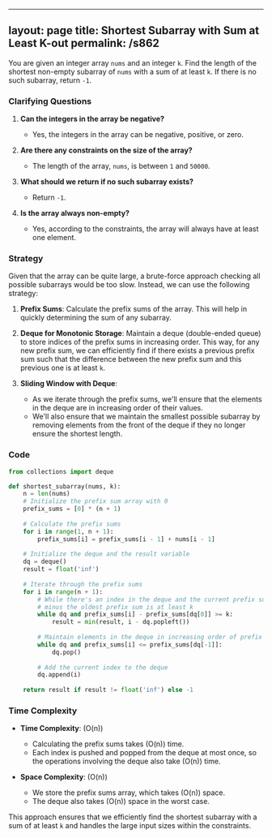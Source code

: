 
---
layout: page
title:  Shortest Subarray with Sum at Least K-out
permalink: /s862
---

You are given an integer array `nums` and an integer `k`. Find the length of the shortest non-empty subarray of `nums` with a sum of at least `k`. If there is no such subarray, return `-1`.

### Clarifying Questions

1. **Can the integers in the array be negative?**
   - Yes, the integers in the array can be negative, positive, or zero.
   
2. **Are there any constraints on the size of the array?**
   - The length of the array, `nums`, is between `1` and `50000`.

3. **What should we return if no such subarray exists?**
   - Return `-1`.

4. **Is the array always non-empty?**
   - Yes, according to the constraints, the array will always have at least one element.

### Strategy

Given that the array can be quite large, a brute-force approach checking all possible subarrays would be too slow. Instead, we can use the following strategy:

1. **Prefix Sums**: Calculate the prefix sums of the array. This will help in quickly determining the sum of any subarray.

2. **Deque for Monotonic Storage**: Maintain a deque (double-ended queue) to store indices of the prefix sums in increasing order. This way, for any new prefix sum, we can efficiently find if there exists a previous prefix sum such that the difference between the new prefix sum and this previous one is at least `k`.

3. **Sliding Window with Deque**:
   - As we iterate through the prefix sums, we'll ensure that the elements in the deque are in increasing order of their values.
   - We'll also ensure that we maintain the smallest possible subarray by removing elements from the front of the deque if they no longer ensure the shortest length.

### Code

```python
from collections import deque

def shortest_subarray(nums, k):
    n = len(nums)
    # Initialize the prefix sum array with 0
    prefix_sums = [0] * (n + 1)
    
    # Calculate the prefix sums
    for i in range(1, n + 1):
        prefix_sums[i] = prefix_sums[i - 1] + nums[i - 1]
    
    # Initialize the deque and the result variable
    dq = deque()
    result = float('inf')
    
    # Iterate through the prefix sums
    for i in range(n + 1):
        # While there's an index in the deque and the current prefix sum
        # minus the oldest prefix sum is at least k
        while dq and prefix_sums[i] - prefix_sums[dq[0]] >= k:
            result = min(result, i - dq.popleft())
        
        # Maintain elements in the deque in increasing order of prefix sums
        while dq and prefix_sums[i] <= prefix_sums[dq[-1]]:
            dq.pop()
        
        # Add the current index to the deque
        dq.append(i)
    
    return result if result != float('inf') else -1
```

### Time Complexity

- **Time Complexity**: \(O(n)\)
  - Calculating the prefix sums takes \(O(n)\) time.
  - Each index is pushed and popped from the deque at most once, so the operations involving the deque also take \(O(n)\) time.
  
- **Space Complexity**: \(O(n)\)
  - We store the prefix sums array, which takes \(O(n)\) space.
  - The deque also takes \(O(n)\) space in the worst case.

This approach ensures that we efficiently find the shortest subarray with a sum of at least `k` and handles the large input sizes within the constraints.